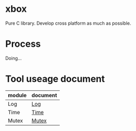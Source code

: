 # xbox
Pure C library. Develop cross platform as much as possible.

# Process
Doing...

# Tool useage document
| module | document|
| --- | --- |
|Log| [Log](./docs/xlog.md)|
|Time| [Time](./docs/xtime.md)|
|Mutex| [Mutex](./docs/xmutex.md)|


